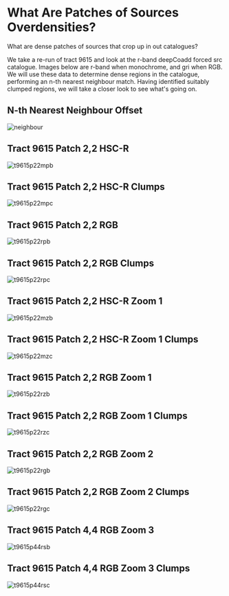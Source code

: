 # What Are Patches of Sources Overdensities?

What are dense patches of sources that crop up in out catalogues?

We take a re-run of tract 9615 and look at the r-band deepCoadd forced src catalogue. Images below are r-band when monochrome, and gri when RGB. We will use these data to determine dense regions in the catalogue, performing an n-th nearest neighbour match. Having identified suitably clumped regions, we will take a closer look to see what's going on.

## N-th Nearest Neighbour Offset
![neighbour](t9615p22hist.png)

## Tract 9615 Patch 2,2 HSC-R
![t9615p22mpb](t9615p22MPB.png)

## Tract 9615 Patch 2,2 HSC-R Clumps
![t9615p22mpc](t9615p22MPC.png)

## Tract 9615 Patch 2,2 RGB
![t9615p22rpb](t9615p22RPB.png)

## Tract 9615 Patch 2,2 RGB Clumps
![t9615p22rpc](t9615p22RPC.png)

## Tract 9615 Patch 2,2 HSC-R Zoom 1
![t9615p22mzb](t9615p22MZB.png)

## Tract 9615 Patch 2,2 HSC-R Zoom 1 Clumps
![t9615p22mzc](t9615p22MZC.png)

## Tract 9615 Patch 2,2 RGB Zoom 1
![t9615p22rzb](t9615p22RZB.png)

## Tract 9615 Patch 2,2 RGB Zoom 1 Clumps
![t9615p22rzc](t9615p22RZC.png)

## Tract 9615 Patch 2,2 RGB Zoom 2
![t9615p22rgb](t9615p22RGB.png)

## Tract 9615 Patch 2,2 RGB Zoom 2 Clumps
![t9615p22rgc](t9615p22RGC.png)

## Tract 9615 Patch 4,4 RGB Zoom 3
![t9615p44rsb](t9615p44RSB.png)

## Tract 9615 Patch 4,4 RGB Zoom 3 Clumps
![t9615p44rsc](t9615p44RSC.png)

